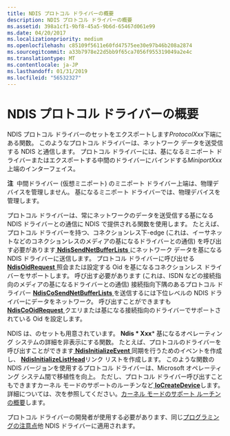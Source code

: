 ```yaml
---
title: NDIS プロトコル ドライバーの概要
description: NDIS プロトコル ドライバーの概要
ms.assetid: 398a1cf1-9bf8-45a5-9b6d-65467d061e99
ms.date: 04/20/2017
ms.localizationpriority: medium
ms.openlocfilehash: c85109f5611e60fd47575ee30e97b46b208a2874
ms.sourcegitcommit: a33b7978e22d5bb9f65ca7056f955319049a2e4c
ms.translationtype: MT
ms.contentlocale: ja-JP
ms.lasthandoff: 01/31/2019
ms.locfileid: "56532327"
---
```

# <a name="introduction-to-ndis-protocol-drivers"></a>NDIS プロトコル ドライバーの概要


NDIS プロトコル ドライバーのセットをエクスポートします*ProtocolXxx*下端にある関数。 このようなプロトコル ドライバーは、ネットワーク データを送受信する NDIS と通信します。 プロトコル ドライバーには、基になるミニポート ドライバーまたはエクスポートする中間のドライバーにバインドする*MiniportXxx*上端のインターフェイス。

**注**  中間ドライバー (仮想ミニポート) のミニポート ドライバー上端は、物理デバイスを管理しません。 基になるミニポート ドライバーでは、物理デバイスを管理します。

 

プロトコル ドライバーは、常にネットワークのデータを送受信する基になる NDIS ドライバーとの通信に NDIS で提供される関数を使用します。 たとえば、プロトコル ドライバーを持つ、コネクションレス下-edge (これは、イーサネットなどのコネクションレスのメディアの基になるドライバーとの通信) を呼び出す必要があります[ **NdisSendNetBufferLists** ](https://msdn.microsoft.com/library/windows/hardware/ff564535)にネットワーク データを基になる NDIS ドライバーに送信します。 プロトコル ドライバーに呼び出せる[ **NdisOidRequest** ](https://msdn.microsoft.com/library/windows/hardware/ff563710)照会または設定する Oid を基になるコネクションレス ドライバーをサポートします。 呼び出す必要があります (これは、ISDN などの接続指向のメディアの基になるドライバーとの通信) 接続指向下隅のあるプロトコル ドライバー [ **NdisCoSendNetBufferLists** ](https://msdn.microsoft.com/library/windows/hardware/ff561728)を送信するには下位レベルの NDIS ドライバーにデータをネットワーク。 呼び出すことができますも[ **NdisCoOidRequest** ](https://msdn.microsoft.com/library/windows/hardware/ff561711)クエリまたは基になる接続指向のドライバーでサポートされている Oid を設定します。

NDIS は、のセットも用意されています。 **Ndis * Xxx*** 基になるオペレーティング システムの詳細を非表示にする関数。 たとえば、プロトコルのドライバーを呼び出すことができます[ **NdisInitializeEvent** ](https://msdn.microsoft.com/library/windows/hardware/ff562732)同期を行うためのイベントを作成し、 [ **NdisInitializeListHead**](https://msdn.microsoft.com/library/windows/hardware/ff562734)リンク リストを作成します。 このような関数の NDIS バージョンを使用するプロトコル ドライバーは、Microsoft オペレーティング システム間で移植性を向上。 ただし、プロトコル ドライバー呼び出すこともできますカーネル モードのサポートのルーチンなど[ **IoCreateDevice**](https://msdn.microsoft.com/library/windows/hardware/ff548397)します。 詳細については、次を参照してください。[カーネル モードのサポート ルーチンの概要](https://msdn.microsoft.com/library/windows/hardware/ff563889)します。

プロトコル ドライバーの開発者が使用する必要があります、同じ[プログラミングの注意点](network-driver-programming-considerations.md)他 NDIS ドライバーに適用されます。

 

 






